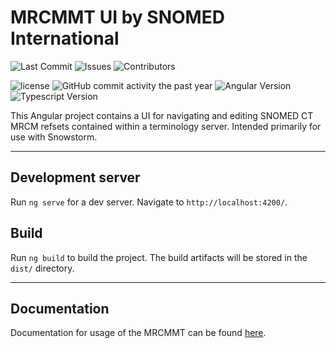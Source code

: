 # MRCMMT UI by SNOMED International

![Last Commit](https://img.shields.io/github/last-commit/ihtsdo/mrcmmt-ui/develop)
![Issues](https://img.shields.io/github/issues/ihtsdo/mrcmmt-ui)
![Contributors](https://img.shields.io/github/contributors/ihtsdo/mrcmmt-ui)

![license](https://img.shields.io/badge/License-Apache%202.0-blue.svg)
![GitHub commit activity the past year](https://img.shields.io/github/commit-activity/m/ihtsdo/mrcmmt-ui/develop)
![Angular Version](https://img.shields.io/github/package-json/dependency-version/ihtsdo/mrcmmt-ui/@angular/core)
![Typescript Version](https://img.shields.io/github/package-json/dependency-version/ihtsdo/mrcmmt-ui/dev/typescript)

This Angular project contains a UI for navigating and editing SNOMED CT MRCM refsets contained within a terminology server. Intended primarily for use with Snowstorm.

---

## Development server

Run `ng serve` for a dev server. Navigate to `http://localhost:4200/`.

## Build

Run `ng build` to build the project. The build artifacts will be stored in the `dist/` directory.

---

## Documentation

Documentation for usage of the MRCMMT can be found [here](https://confluence.ihtsdotools.org/display/MRCMMTUG).
